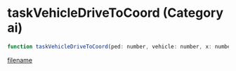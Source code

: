 # taskVehicleDriveToCoord (Category ai)

```js
function taskVehicleDriveToCoord(ped: number, vehicle: number, x: number, y: number, z: number, speed: number, p6: number, vehicleModel: number, drivingMode: number, stopRange: number, p10: number): void
```

[filename](taskVehicleDriveToCoord_m.md ':include')